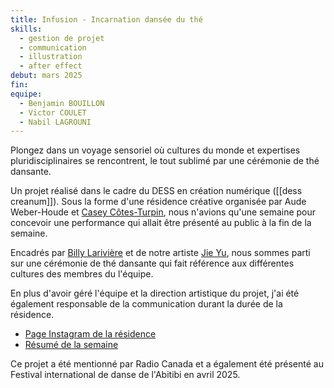 ```yaml
---
title: Infusion - Incarnation dansée du thé
skills:
  - gestion de projet
  - communication
  - illustration
  - after effect
debut: mars 2025
fin: 
equipe:
  - Benjamin BOUILLON
  - Victor COULET
  - Nabil LAGROUNI
---
```

Plongez dans un voyage sensoriel où cultures du monde et expertises pluridisciplinaires se rencontrent, le tout sublimé par une cérémonie de thé dansante.

Un projet réalisé dans le cadre du DESS en création numérique ([[dess creanum]]).
Sous la forme d'une résidence créative organisée par Aude Weber-Houde et [Casey Côtes-Turpin](https://www.linkedin.com/in/casey-c%C3%B4tes-turpin-0b6193b0/), nous n'avions qu'une semaine pour concevoir une performance qui allait être présenté au public à la fin de la semaine.

Encadrés par [Billy Larivière](https://www.linkedin.com/in/billy-larivi%C3%A8re-1761541a/) et de notre artiste [Jie Yu](https://www.linkedin.com/in/jayeyu/), nous sommes parti sur une cérémonie de thé dansante qui fait référence aux différentes cultures des membres du l'équipe.

En plus d'avoir géré l'équipe et la direction artistique du projet, j'ai été également responsable de la communication durant la durée de la résidence.

- [Page Instagram de la résidence](https://www.instagram.com/residence_creative_au_qg/)
- [Résumé de la semaine](https://www.instagram.com/reel/DHd7j1cAVDD/?utm_source=ig_web_copy_link&igsh=MzRlODBiNWFlZA==)

Ce projet a été mentionné par Radio Canada et a également été présenté au Festival international de danse de l'Abitibi en avril 2025.